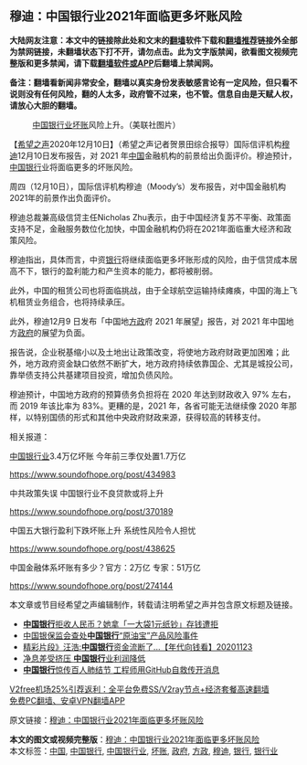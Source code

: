 <h2>穆迪：中国银行业2021年面临更多坏账风险</h2> <p class="notice"><b>大陆网友注意：本文中的链接除此处和文末的<a href="https://github.com/bannedbook/fanqiang" >翻墙</a>软件下载和<a href="https://github.com/killgcd/justmysocks/blob/master/README.md">翻墙推荐</a>链接外全部为禁网链接，未翻墙状态下打不开，请勿点击。此为文字版禁闻，欲看图文视频完整版和更多禁闻，请下载<a href="https://github.com/bannedbook/fanqiang">翻墙软件或APP</a>后翻墙上禁闻网。</p><p>备注：翻墙看新闻非常安全，翻墙以真实身份发表敏感言论有一定风险，但只看不说则没有任何风险，翻的人太多，政府管不过来，也不管。信息自由是天赋人权，请放心大胆的翻墙。</b></p>  <div class="entry"> <figure><figcaption><a href="https://www.bannedbook.org/bnews/tag/%E4%B8%AD%E5%9B%BD/" class="st_tag internal_tag" rel="tag" title="标签 中国 下的日志">中国</a><a href="https://www.bannedbook.org/bnews/tag/%E9%93%B6%E8%A1%8C%E4%B8%9A/" class="st_tag internal_tag" rel="tag" title="标签 银行业 下的日志">银行业</a><a href="https://www.bannedbook.org/bnews/tag/%E5%9D%8F%E8%B4%A6/" class="st_tag internal_tag" rel="tag" title="标签 坏账 下的日志">坏账</a>风险上升。（美联社图片）</figcaption></figure> <p>【<span class='wp_keywordlink_affiliate'><a href="https://www.soundofhope.org" title="希望之声" target="_blank">希望之声</a></span>2020年12月10日】（希望之声记者贺景田综合报导）国际信评机构<a href="https://www.bannedbook.org/bnews/tag/%E7%A9%86%E8%BF%AA/" class="st_tag internal_tag" rel="tag" title="标签 穆迪 下的日志">穆迪</a>12月10日发布报告，对 2021 年<span class='wp_keywordlink_affiliate'><a href="https://www.bannedbook.org/" title="中国" target="_blank">中国</a></span>金融机构的前景给出负面评价。穆迪预计，<a href="https://www.bannedbook.org/bnews/tag/%E4%B8%AD%E5%9B%BD%E9%93%B6%E8%A1%8C/" class="st_tag internal_tag" rel="tag" title="标签 中国银行 下的日志">中国银行</a>业将面临更多的坏账风险。</p> <p>周四（12月10日），国际信评机构穆迪（Moody’s）发布报告，对中国金融机构2021年的前景作出负面评价。</p> <p>穆迪总裁兼高级信贷主任Nicholas Zhu表示，由于中国经济复苏不平衡、政策面支持不足，金融服务数位化加快，中国金融机构仍将在2021年面临重大经济和政策风险。</p> <p>穆迪指出，具体而言，中资<a href="https://www.bannedbook.org/bnews/tag/%e9%93%b6%e8%a1%8c/" class="st_tag internal_tag" rel="tag" title="标签 银行 下的日志">银行</a>将继续面临更多坏账形成的风险，由于信贷成本居高不下，银行的盈利能力和产生资本的能力，都将被削弱。</p> <p>此外，中国的租赁公司也将面临挑战，由于全球航空运输持续瘫痪，中国的海上飞机租赁业务组合，也将持续承压。</p> <p>此外，穆迪12月9 日发布「中国地<a href="https://www.bannedbook.org/bnews/tag/%e6%96%b9%e6%94%bf/" class="st_tag internal_tag" rel="tag" title="标签 方政 下的日志">方政</a>府 2021 年展望」报告，对 2021 年中国地方<a href="https://www.bannedbook.org/bnews/tag/%e6%94%bf%e5%ba%9c/" class="st_tag internal_tag" rel="tag" title="标签 政府 下的日志">政府</a>的展望为负面。</p>  <p>报告说，企业税基缩小以及土地出让政策改变，将使地方政府财政更加困难；此外，地方政府资金缺口依然不断扩大，地方政府持续依靠国企、尤其是城投公司，靠举债支持公共基建项目投资，增加负债风险。</p> <p>穆迪预计，中国地方政府的预算债务负担将在 2020 年达到财政收入 97% 左右，而 2019 年该比率为 83%。更糟的是，2021 年，各省可能无法继续像 2020 年那样，以特别国债的形式和其他中央政府财政来源，获得较高的转移支付。</p> <p>相关报道：</p> <p><a href="https://www.bannedbook.org/bnews/tag/%E4%B8%AD%E5%9B%BD%E9%93%B6%E8%A1%8C%E4%B8%9A/" class="st_tag internal_tag" rel="tag" title="标签 中国银行业 下的日志">中国银行业</a>3.4万亿坏账 今年前三季仅处置1.7万亿</p> <p><a href="https://www.soundofhope.org/post/434983">https://www.soundofhope.org/post/434983</a></p> <p>中共政策失误 中国银行业不良贷款或将上升</p>  <p><a href="https://www.soundofhope.org/post/370189">https://www.soundofhope.org/post/370189</a></p> <p>中国五大银行盈利下跌坏账上升 系统性风险令人担忧</p> <p><a href="https://www.soundofhope.org/post/438625">https://www.soundofhope.org/post/438625</a></p> <p>中国金融体系坏账有多少？官方：2万亿 专家：51万亿</p> <p><a href="https://www.soundofhope.org/post/274144">https://www.soundofhope.org/post/274144</a></p> <p>本文章或节目经希望之声编辑制作，转载请注明希望之声并包含原文标题及链接。</p>  <ul class='op-related-articles' title='相关阅读'> <li><a href='https://www.bannedbook.org/bnews/cnnews/20201207/1443343.html' target='_blank'><b>中国银行</b>拒收人民币？她拿「一大袋1元纸钞」存钱遭拒</a></li> <li><a href='https://www.bannedbook.org/bnews/baitai/20201205/1442681.html' target='_blank'>中国银保监会查处<b>中国银行</b>“原油宝”产品风险事件</a></li> <li><a href='https://www.bannedbook.org/bnews/taiwannews/20201123/1435823.html' target='_blank'>精彩片段》汪浩:<b>中国银行</b>资金流断了...【年代向钱看】20201123</a></li> <li><a href='https://www.bannedbook.org/bnews/comments/20201110/1428511.html' target='_blank'>净息差受挤压 <b>中国银行</b>业利润降低</a></li> <li><a href='https://www.bannedbook.org/bnews/taiwannews/20201101/1423851.html' target='_blank'><b>中国银行</b>惊传百人肺结节 工程师用GitHub自救传开消息</a></li> </ul> <p class="texttj"> <a href="https://github.com/bannedbook/fanqiang/wiki/V2ray%E6%9C%BA%E5%9C%BA" target="_blank">V2free机场25%引荐返利：全平台免费SS/V2ray节点+经济套餐高速翻墙</a><br/> <a href="https://github.com/bannedbook/fanqiang/wiki/%E7%A6%81%E9%97%BB%E7%BD%91%E5%AE%89%E5%8D%93%E7%BF%BB%E5%A2%99%E6%96%B0%E9%97%BBAPP" target="_blank">免费PC翻墙、安卓VPN翻墙APP</a></p><p>原文链接：<a class="src_link"  href="https://www.soundofhope.org/post/452392" target="_blank">穆迪：中国银行业2021年面临更多坏账风险</a></p><a name='sharetosocial'></a>       <div><b>本文的图文或视频完整版</b>：<a href='https://www.bannedbook.org/bnews/comments/20201211/1445560.html'>穆迪：中国银行业2021年面临更多坏账风险</a></div>  </div><!--END ENTRY--> <div class="postfooter"> <div>本文标签：<a href="https://www.bannedbook.org/bnews/tag/%E4%B8%AD%E5%9B%BD/" rel="tag">中国</a>, <a href="https://www.bannedbook.org/bnews/tag/%E4%B8%AD%E5%9B%BD%E9%93%B6%E8%A1%8C/" rel="tag">中国银行</a>, <a href="https://www.bannedbook.org/bnews/tag/%E4%B8%AD%E5%9B%BD%E9%93%B6%E8%A1%8C%E4%B8%9A/" rel="tag">中国银行业</a>, <a href="https://www.bannedbook.org/bnews/tag/%E5%9D%8F%E8%B4%A6/" rel="tag">坏账</a>, <a href="https://www.bannedbook.org/bnews/tag/%e6%94%bf%e5%ba%9c/" rel="tag">政府</a>, <a href="https://www.bannedbook.org/bnews/tag/%e6%96%b9%e6%94%bf/" rel="tag">方政</a>, <a href="https://www.bannedbook.org/bnews/tag/%E7%A9%86%E8%BF%AA/" rel="tag">穆迪</a>, <a href="https://www.bannedbook.org/bnews/tag/%e9%93%b6%e8%a1%8c/" rel="tag">银行</a>, <a href="https://www.bannedbook.org/bnews/tag/%E9%93%B6%E8%A1%8C%E4%B8%9A/" rel="tag">银行业</a></div>  </div><!--END POSTFOOTER--> 